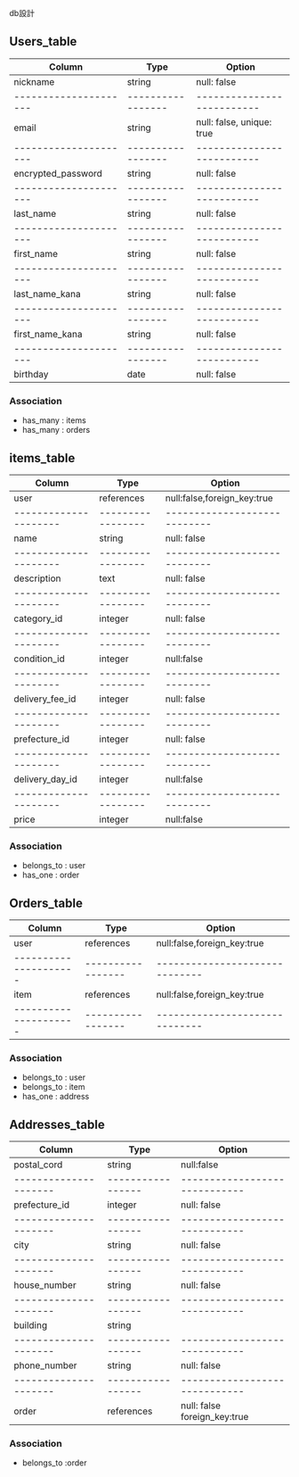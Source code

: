 db設計

 ## Users_table 
      
  |         Column      |       Type      |    Option                |     
  |---------------------|-----------------|--------------------------|    
  |       nickname      |     string      |null: false               |
  |---------------------|-----------------|--------------------------|   
  |        email        |     string      |null: false, unique: true |
  |---------------------|-----------------|--------------------------|      
  | encrypted_password  |     string      |null: false               |
  |---------------------|-----------------|--------------------------|
  |    last_name        |     string      |null: false               |
  |---------------------|-----------------|--------------------------|  
  |    first_name       |     string      |null: false               |
  |---------------------|-----------------|--------------------------|
  |    last_name_kana   |     string      |null: false               |
  |---------------------|-----------------|--------------------------|  
  |    first_name_kana  |     string      |null: false               |
  |---------------------|-----------------|--------------------------|
  |     birthday        |     date        |null: false               |

  ### Association 
   - has_many : items
   - has_many : orders


  ## items_table

  |       Column        |       Type      |    Option                  |     
  |---------------------|-----------------|----------------------------|   
  |        user         |   references    | null:false,foreign_key:true|
  |---------------------|-----------------|----------------------------|
  |        name         |     string      |  null: false               |
  |---------------------|-----------------|----------------------------|
  |      description    |      text       |   null: false              |
  |---------------------|-----------------|----------------------------|   
  |     category_id	    |     integer     |  	null: false              |
  |---------------------|-----------------|----------------------------|
  |     condition_id    |    integer      |   null:false               |
  |---------------------|-----------------|----------------------------|  
  |   delivery_fee_id   |     integer     |  null: false               |
  |---------------------|-----------------|----------------------------|
  |     prefecture_id   |    integer      |   null: false              |
  |---------------------|-----------------|----------------------------|   
  |    delivery_day_id  |    integer      |  null:false                |
  |---------------------|-----------------|----------------------------|
  |         price       |    integer      |    null:false              |     

  ### Association 
  - belongs_to : user
  - has_one    : order

  ## Orders_table

  |         Column      |       Type      |    Option                    |   
  |---------------------|-----------------|------------------------------|
  |         user        |   references    | null:false,foreign_key:true  |
  |---------------------|-----------------|------------------------------|   
  |         item        |   references    | null:false,foreign_key:true  |
  |---------------------|-----------------|------------------------------|   

  ### Association 
  - belongs_to : user
  - belongs_to : item
  - has_one    : address
  

  ## Addresses_table
   |         Column      |       Type      |    Option                   |
   |---------------------|-----------------|-----------------------------|
   |     postal_cord     |     string      |    null:false               |
   |---------------------|-----------------|-----------------------------| 
   |    prefecture_id	   |     integer	   |    null: false              |
   |---------------------|-----------------|-----------------------------|
   |        city	       |     string	     |    null: false              |
   |---------------------|-----------------|-----------------------------|
   |      house_number   |    	string     |   	null: false              |
   |---------------------|-----------------|-----------------------------|
   |       building	     |      string	   |                             |
   |---------------------|-----------------|-----------------------------|
   |    phone_number	   |      string	   |    null: false              |
   |---------------------|-----------------|-----------------------------|
   |       order         |   references    |null: false foreign_key:true |
   
   
  ### Association 
  - belongs_to :order
      